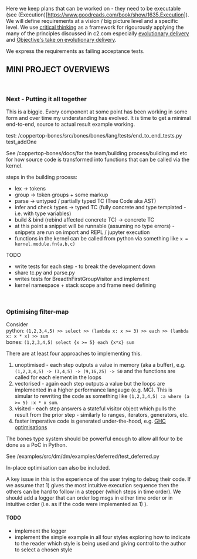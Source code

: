 Here we keep plans that can be worked on - they need to be executable (see (Execution)[https://www.goodreads.com/book/show/1635.Execution]). 
We will define requirements at a vision / big picture level and a specific level. We use [critical thinking](https://www.criticalthinking.org/pages/defining-critical-thinking/766) 
as a framework for rigourously applying the many of the principles discussed in c2.com especially [evolutionary delivery](https://wiki.c2.com/?EvolutionaryDelivery) 
and [Objective's take on evolutionary delivery](https://wiki.c2.com/?SevenPillarsOfCred).

We express the requirements as failing acceptance tests.


## MINI PROJECT OVERVIEWS

<br>

### Next - Putting it all together

This is a biggie. Every component at some point has been working in some form and over time my understanding has 
evolved. It is time to get a minimal end-to-end, source to actual result example working.

test: /coppertop-bones/src/bones/bones/lang/tests/end_to_end_tests.py test_addOne

See /coppertop-bones/docs/for the team/building process/building.md etc for how source code is transformed into 
functions that can be called via the kernel.

steps in the building process:
* lex -> tokens
* group -> token groups + some markup
* parse -> untyped / partially typed TC (Tree Code aka AST)
* infer and check types -> typed TC (fully concrete and type templated - i.e. with type variables)
* build & bind (rebind affected concrete TC) -> concrete TC
* at this point a snippet will be runnable (assuming no type errors) - snippets are run on import and REPL / jupyter execution
* functions in the kernel can be called from python via something like `x = kernel.module.fn(a,b,c)`

TODO

* write tests for each step - to break the development down
* share tc.py and parse.py
* writes tests for BreadthFirstGroupVisitor and implement
* kernel namespace + stack scope and frame need defining




<br>

### Optimising filter-map

Consider \
python: `(1,2,3,4,5) >> select >> (lambda x: x >= 3) >> each >> (lambda x: x * x) >> sum` \
bones:  `(1,2,3,4,5) select {x >= 5} each {x*x} sum`

There are at least four approaches to implementing this.

1) unoptimised - each step outputs a value in memory (aka a buffer), e.g. `(1,2,3,4,5) -> (3,4,5) -> (9,16,25) -> 50`
   and the functions are called for each element in the loops
2) vectorised - again each step outputs a value but the loops are implemented in a higher performance langauge (e.g. 
   MC). This is simular to rewriting the code as something like `(1,2,3,4,5) :a where (a >= 5) :x * x sum`.
3) visited - each step answers a stateful visitor object which pulls the result from the prior step - similarly to 
   ranges, iterators, generators, etc.
4) faster imperative code is generated under-the-hood, e.g. [GHC optimisations](https://wiki.haskell.org/GHC_optimisations#Fusion)

The bones type system should be powerful enough to allow all four to be done as a PoC in Python.

See /examples/src/dm/dm/examples/deferred/test_deferred.py

In-place optimisation can also be included.

A key issue in this is the experience of the user trying to debug their code. If we assume that 1) gives the most 
intuitive execution sequence then the others can be hard to follow in a stepper (which steps in time order). We should
add a logger that can order log msgs in either time order or in intuitive order (i.e. as if the code were implemented
as 1) ).

#### TODO
* implement the logger
* implement the simple example in all four styles exploring how to indicate to the reader which style is being used and 
  giving control to the author to select a chosen style

